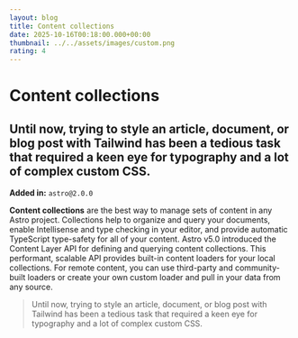 ```yaml
---
layout: blog
title: Content collections
date: 2025-10-16T00:18:00.000+00:00
thumbnail: ../../assets/images/custom.png
rating: 4
---
```

# Content collections

## Until now, trying to style an article, document, or blog post with Tailwind has been a tedious task that required a keen eye for typography and a lot of complex custom CSS.

**Added in:** `astro@2.0.0`

**Content collections** are the best way to manage sets of content in any Astro project. Collections help to organize and query your documents, enable Intellisense and type checking in your editor, and provide automatic TypeScript type-safety for all of your content. Astro v5.0 introduced the Content Layer API for defining and querying content collections. This performant, scalable API provides built-in content loaders for your local collections. For remote content, you can use third-party and community-built loaders or create your own custom loader and pull in your data from any source.

> Until now, trying to style an article, document, or blog post with Tailwind has been a tedious task that required a keen eye for typography and a lot of complex custom CSS.
